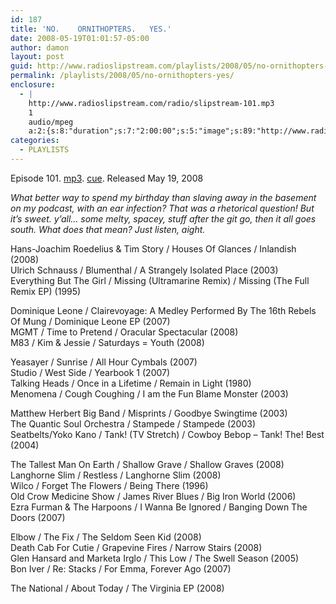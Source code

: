 ```yaml
---
id: 187
title: 'NO.    ORNITHOPTERS.   YES.'
date: 2008-05-19T01:01:57-05:00
author: damon
layout: post
guid: http://www.radioslipstream.com/playlists/2008/05/no-ornithopters-yes/
permalink: /playlists/2008/05/no-ornithopters-yes/
enclosure:
  - |
    http://www.radioslipstream.com/radio/slipstream-101.mp3
    1
    audio/mpeg
    a:2:{s:8:"duration";s:7:"2:00:00";s:5:"image";s:89:"http://www.radioslipstream.com/wp/wp-content/plugins/podpress//images/vpreview_center.png";}
categories:
  - PLAYLISTS
---
```

Episode 101. [mp3](/radio/slipstream-101.mp3). [cue](/radio/slipstream-101.cue). Released May 19, 2008

_What better way to spend my birthday than slaving away in the basement on my podcast, with an ear infection? That was a rhetorical question! But it’s sweet. y’all… some melty, spacey, stuff after the git go, then it all goes south. What does that mean? Just listen, aight._

Hans-Joachim Roedelius & Tim Story / Houses Of Glances / Inlandish (2008)  
Ulrich Schnauss / Blumenthal / A Strangely Isolated Place (2003)  
Everything But The Girl / Missing (Ultramarine Remix) / Missing (The Full Remix EP) (1995)

Dominique Leone / Clairevoyage: A Medley Performed By The 16th Rebels Of Mung / Dominique Leone EP (2007)  
MGMT / Time to Pretend / Oracular Spectacular (2008)  
M83 / Kim & Jessie / Saturdays = Youth (2008)

Yeasayer / Sunrise / All Hour Cymbals (2007)  
Studio / West Side / Yearbook 1 (2007)  
Talking Heads / Once in a Lifetime / Remain in Light (1980)  
Menomena / Cough Coughing / I am the Fun Blame Monster (2003)

Matthew Herbert Big Band / Misprints / Goodbye Swingtime (2003)  
The Quantic Soul Orchestra / Stampede / Stampede (2003)  
Seatbelts/Yoko Kano / Tank! (TV Stretch) / Cowboy Bebop – Tank! The! Best (2004)

The Tallest Man On Earth / Shallow Grave / Shallow Graves (2008)  
Langhorne Slim / Restless / Langhorne Slim (2008)  
Wilco / Forget The Flowers / Being There (1996)  
Old Crow Medicine Show / James River Blues / Big Iron World (2006)  
Ezra Furman & The Harpoons / I Wanna Be Ignored / Banging Down The Doors (2007)

Elbow / The Fix / The Seldom Seen Kid (2008)  
Death Cab For Cutie / Grapevine Fires / Narrow Stairs (2008)  
Glen Hansard and Marketa Irglo / This Low / The Swell Season (2005)  
Bon Iver / Re: Stacks / For Emma, Forever Ago (2007)

The National / About Today / The Virginia EP (2008)